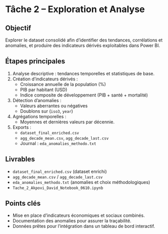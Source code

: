 # Tâche 2 – Exploration et Analyse

## Objectif
Explorer le dataset consolidé afin d’identifier des tendances, corrélations et anomalies, et produire des indicateurs dérivés exploitables dans Power BI.

## Étapes principales
1. Analyse descriptive : tendances temporelles et statistiques de base.
2. Création d’indicateurs dérivés :
   - Croissance annuelle de la population (%)
   - PIB par habitant (USD)
   - Indice composite de développement (PIB + santé + mortalité)
3. Détection d’anomalies :
   - Valeurs aberrantes ou négatives
   - Doublons sur (`iso3`, `year`)
4. Agrégations temporelles :
   - Moyennes et dernières valeurs par décennie.
5. Exports :
   - `dataset_final_enriched.csv`
   - `agg_decade_mean.csv`, `agg_decade_last.csv`
   - Journal : `eda_anomalies_methodo.txt`

## Livrables
- `dataset_final_enriched.csv` (dataset enrichi)
- `agg_decade_mean.csv` / `agg_decade_last.csv`
- `eda_anomalies_methodo.txt` (anomalies et choix méthodologiques)
- `Tache_2_Akpovi_David_Notebook_0610.ipynb`

## Points clés
- Mise en place d’indicateurs économiques et sociaux combinés.
- Documentation des anomalies pour assurer la traçabilité.
- Données prêtes pour l’intégration dans un tableau de bord interactif.
